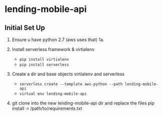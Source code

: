 # lending-mobile-api

## Initial Set Up

1. Ensure u have python 2.7 (aws uses that)
    1a.

2. Install serverless framework & virtialenv

    - `pip install virtialenv`
    - `pip install serverless`

3. Create a dir and base objects virtialenv and serverless
    - `serverless create --template aws-python --path lending-mobile-api`
    - `virtual env lending-mobile-api`

4. git clone into the new lending-mobile-api dir and replace the files
pip install -r /path/to/requirements.txt